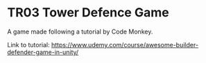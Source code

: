 # TR03 Tower Defence Game
A game made following a tutorial by Code Monkey.

Link to tutorial: https://www.udemy.com/course/awesome-builder-defender-game-in-unity/
